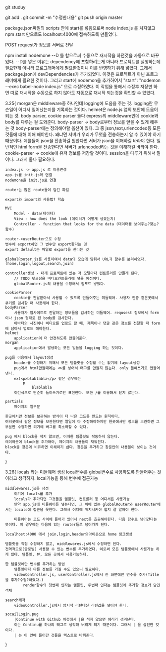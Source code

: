 git studuy

git add .
git commit -m "수정한내용"
git push origin master

package.json파일의 scripts 안에 start를 넣음으로써 node index.js 를 치지않고 npm start 만으로도 localhost:4000에 접속하도록 만들었다.

POST request가 정보를 서버로 전달

<!-- 수동으로 재시작하는 부분을 자동으로 되게끔 수정한 내역을 밑에 적어놓았다. -->
npm install nodemone --D 를 함으로써 수동으로 재시작을 하던것을 자동으로 바꾸었다. --D를 넣은 이유는 dependency에 포함하려는게 아니라
프로젝트를 실행하는데 필요한게 아니라 프로그래머에게 필요한것이니 이를 반영하기 위해 넣었다.
그래서 package.json에 devDependencies가 추가되었다.
이것은 프로젝트가 아닌 프로그래머에게 필요한 것이다.
그리고 start에 nodemon을 추가하여서  "start": "nodemon --exec babel-node index.js" 으로 수정하였다.
이 작업을 통해서 수정후 저장만 하면 따로 재시작을 수동으로 하지 않아도 자동으로 재시작 되는것을 확인할 수 있었다.

3.25{
    morgan은 middleware중 하나인데 logging에 도움을 주는 것.
        logging란 무슨일이 어디서 일어났는지를 기록하는 것이다.
    helmet은 node.js 앱의 보안에 도움이 되는 것.
    body parser, cookie parser 둘다 express의 middleware인데 cookie와 body를 다루는 걸 도와준다.
        body-parser -> body로부터 정보를 얻을 수 있게 해주는 것
            body-parser에는 정의해야할 옵션이 있다. 그 중 json,text,urlencoded등 모든 것들에 대해 이해 해야한다. 왜냐면 서버가 우리가 무엇을 전송하는지 알 수 있어야 하기 때문이다. 예를들어 json을 전송하길 원한다면 서버가 json을 이해하길 바라야 한다. 일반적인 html form을 전송한다면 서버가 urlencoded라는 것을 이해하길 바라야 한다.
        cookie-parser -> cookie에 유저 정보를 저장할 것이다. session을 다루기 위해서 말이다.
        그래서 둘다 필요하다.
    
    index.js -> app.js 로 이름변경
    app.js를 init.js와 연결
    nodemone을 init.js로 연결

    router는 많은 route들이 담긴 파일

    export와 import의 사용법? 학습

    MVC
        Model - data(데이터)
        View - how does the look (데이터가 어떻게 생겼는지)
        Controller - function that looks for the data (데이터를 보여주는?찾는? 함수)
    
    router->userRouter으로 수정
    변수에 export하면 그 변수만 export한다는 것
    export default는 파일로 export를 한다는 것

    globalRouter.js를 사용하여서 data의 모습에 맞춰서 URL과 함수를 분리하였다.
    (home,login,logout,search,join)

    controller생성 - 대개 프로젝트에 있는 각 모델마다 컨트롤러를 만들게 된다.
        // TODO 댓글창을 비디오컨트롤러에 넣을 예정이다.
        globalRouter.js의 내용을 수정해서 임포트 넣었다.

    cookieParser
        cookie를 전달받아서 사용할 수 있도록 만들어주는 미들웨어. 사용자 인증 같은곳에서 쿠키를 검사할 때 사용해야 한다.
    bodyParser
        사용자가 웹사이트로 전달하는 정보들을 검사하는 미들웨어. requsest 정보에서 form이나 json 형태로 된 body를 검사한다.
        아바타의 사진이나 비디오를 업로드 할 때, 제목이나 댓글 같은 정보를 전달할 때 form에 담아서 업로드 해야한다.
    helmet
        application이 더 안전하도록 만들어준다.
    morgan
        application에서 발생하는 모든 일들을 logging 하는 것이다.

    pug를 이용해서 layout생성
        header를 수정하기 위해서 모든 탬플릿을 수정할 수는 없기에 layout생성
        pug에서 html만들때에는 <>를 넣어서 태그를 만들지 않는다. only 들여쓰기로 만들어 낸다.
        ex)<p>blablabla</p> 같은 경우에는
            p
                blablabla
        이런식으로 단순히 들여쓰기로만 표현한다. 또한 /를 이용해서 닫지 않는다.
    
    partials
        페이지의 일부분

    한곳에서만 정보를 보관하는 방식이 더 나은 코드를 만드는 원칙이다.
    여러곳에서 같은 정보를 보관한다면 일일이 다 수정해야하지만 한곳에서만 정보를 보관하면 그 부분만 수정하면 되기에 버그를 최소화할 수 있다.

    pug 에서 block을 적지 않으면, 어떠한 템플릿도 작동하지 않는다.
    레이아웃에 block을 추가해야, 페이지의 내용들이 채워진다.
    block을 창문에 비유하면 이해하기 쉽다. 창문을 추가하고 창문안의 내용물이 보이는 것이다.
}

3.26{
    locals 라는 미들웨어 생성
        local변수를 global변수로 사용하도록 만들어주는 것이라고 생각하자.
        local기능을 통해 변수에 접근가능
    
    middlewares.js를 생성
        여기에 locals를 추가
        locals가 추가되면 그것들을 템플릿, 컨트롤러 등 어디서든 사용가능
        만약 app.js에 미들웨어를 넣는다면, 그 위에 있는 globalRouter와 userRouter에서는 locals에 접근을 못한다. 그래서 어디에 위치시켜야 할지 잘 알아야 한다.

        미들웨어는 코드 사이에 들어가 있어서 next를 호출해야한다. 다음 함수로 넘어간다는 뜻이다. 이 경우에는 다음에 있는 router들로 넘어가게 된다.

    localhost:4000 에서 join,login,header의아이콘으로 home 링크생성

    템플릿을 직접 수정하지 않고, middlewares.js에서 수정하면 된다.
    전역적으로(글로벌) 사용할 수 있는 변수를 추가하였다. 이로써 모든 템플릿에서 사용가능 하게 됬다. 템플릿, 뷰, 모든 곳에서 사용가능하다.

    한 템플릿에만 변수를 추가하는 방법
        템플릿마다 다른 정보를 가질 수도 있으니 필요하다.
        videoController.js, userController.js에서 한 화면에만 변수를 추가(Title을 추가?수정?하였다.)
            render함수의 첫번째 인자는 템플릿, 두번째 인자는 템플릿에 추가할 정보가 담긴 객체
    
    search제작
        videoController.js에서 암시적 리턴대신 리턴값을 넣어야 한다.

    socailLogin.pug
        |Continue with Github 이것에서 |을 적지 않으면 에러가 생겨난다.
        이는 Continu를 하나의 태그로 생각해 버리게 되기 때문이다. 그래서 | 을 삽인한 것이다.
        | 는 이 안에 들어간 것들을 텍스트로 바꿔준다.
}